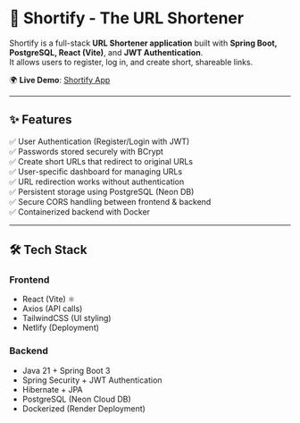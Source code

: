 # 🔗 Shortify - The URL Shortener

Shortify is a full-stack **URL Shortener application** built with **Spring Boot, PostgreSQL, React (Vite)**, and **JWT Authentication**.  
It allows users to register, log in, and create short, shareable links. 

🌍 **Live Demo**:  [Shortify App](https://friendly-stardust-5f9657.netlify.app) 

---

## ✨ Features

✅ User Authentication (Register/Login with JWT)  
✅ Passwords stored securely with BCrypt  
✅ Create short URLs that redirect to original URLs  
✅ User-specific dashboard for managing URLs  
✅ URL redirection works without authentication  
✅ Persistent storage using PostgreSQL (Neon DB)  
✅ Secure CORS handling between frontend & backend  
✅ Containerized backend with Docker  

---

## 🛠️ Tech Stack

### **Frontend**
- React (Vite) ⚛️
- Axios (API calls)
- TailwindCSS (UI styling)
- Netlify (Deployment)

### **Backend**
- Java 21 + Spring Boot 3
- Spring Security + JWT Authentication
- Hibernate + JPA
- PostgreSQL (Neon Cloud DB)
- Dockerized (Render Deployment)
